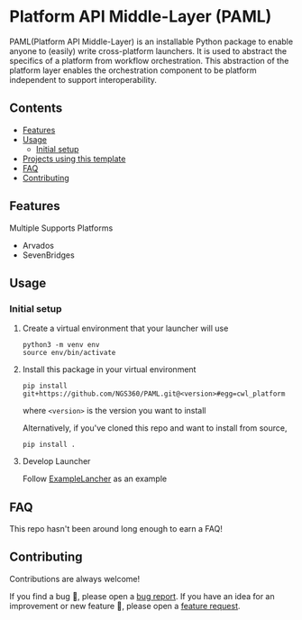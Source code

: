 # Platform API Middle-Layer (PAML)

PAML(Platform API Middle-Layer) is an installable Python package to enable anyone to (easily) write cross-platform launchers.  It is used to abstract the specifics of a platform from workflow orchestration.  This abstraction of the platform layer enables the orchestration component to be platform independent to support interoperability.

## Contents

- [Features](#features)
- [Usage](#usage)
  - [Initial setup](#initial-setup)
- [Projects using this template](#projects-using-this-template)
- [FAQ](#faq)
- [Contributing](#contributing)

## Features

Multiple Supports Platforms

- Arvados
- SevenBridges

## Usage

### Initial setup

1. Create a virtual environment that your launcher will use

    ```{bash}
    python3 -m venv env
    source env/bin/activate
    ```

2. Install this package in your virtual environment

    ```{bash}
    pip install git+https://github.com/NGS360/PAML.git@<version>#egg=cwl_platform
    ```

    where `<version>` is the version you want to install

    Alternatively, if you've cloned this repo and want to install from source,

    ```{bash}
    pip install .
    ```

3. Develop Launcher

    Follow [ExampleLancher](https://github.com/NGS360/ExampleLauncher) as an example

## FAQ

This repo hasn't been around long enough to earn a FAQ!

## Contributing

Contributions are always welcome!

If you find a bug :bug:, please open a [bug report](https://github.com/NGS360/PAML/issues/new/choose).
If you have an idea for an improvement or new feature :rocket:, please open a [feature request](https://github.com/NGS360/PAML/issues/new/choose).
